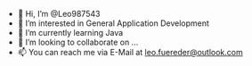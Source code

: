 - 👋 Hi, I’m @Leo987543
- 👀 I’m interested in General Application Development
- 🌱 I’m currently learning Java
- 💞️ I’m looking to collaborate on ...
- 📫 You can reach me via E-Mail at leo.fuereder@outlook.com

<!---
Leo987543/Leo987543 is a ✨ special ✨ repository because its `README.md` (this file) appears on your GitHub profile.
You can click the Preview link to take a look at your changes.
--->

